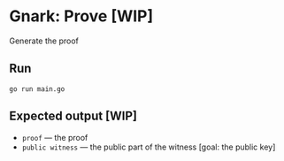 # Gnark: Prove [WIP]

Generate the proof

## Run

```
go run main.go
```

## Expected output [WIP]

* `proof` — the proof
* `public witness` — the public part of the witness [goal: the public key]
